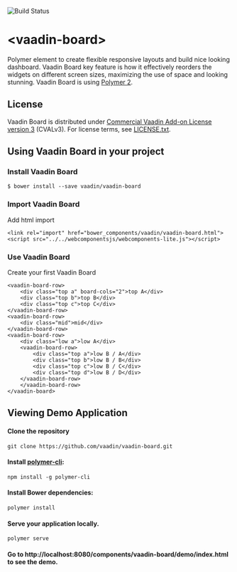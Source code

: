 ![Build Status](https://travis-ci.org/vaadin/vaadin-board.svg?branch=master)

# \<vaadin-board\>

Polymer element to create flexible responsive layouts and build nice looking dashboard.
Vaadin Board key feature is how it effectively reorders the widgets on different screen sizes, maximizing the use of space and looking stunning.
Vaadin Board is using [Polymer 2](https://github.com/polymer/polymer/tree/2.0-preview).

## License

Vaadin Board is distributed under [Commercial Vaadin Add-on License version 3](http://vaadin.com/license/cval-3) (CVALv3). For license terms, see [LICENSE.txt](https://raw.githubusercontent.com/vaadin/vaadin-board/master/LICENSE.txt).

## Using Vaadin Board in your project

### Install Vaadin Board
```
$ bower install --save vaadin/vaadin-board
```

### Import Vaadin Board
 Add html import
```
<link rel="import" href="bower_components/vaadin/vaadin-board.html">
<script src="../../webcomponentsjs/webcomponents-lite.js"></script>
```
### Use Vaadin Board
 Create your first Vaadin Board
```
<vaadin-board-row>
    <div class="top a" board-cols="2">top A</div>
    <div class="top b">top B</div>
    <div class="top c">top C</div>
</vaadin-board-row>
<vaadin-board-row>
    <div class="mid">mid</div>
</vaadin-board-row>
<vaadin-board-row>
    <div class="low a">low A</div>
    <vaadin-board-row>
        <div class="top a">low B / A</div>
        <div class="top b">low B / B</div>
        <div class="top c">low B / C</div>
        <div class="top d">low B / D</div>
    </vaadin-board-row>
    </vaadin-board-row>
</vaadin-board>
```

## Viewing Demo Application

#### Clone the repository
`git clone https://github.com/vaadin/vaadin-board.git`
#### Install [polymer-cli](https://www.npmjs.com/package/polyserve):
`npm install -g polymer-cli`
#### Install Bower dependencies:
`polymer install`
#### Serve your application locally.
`polymer serve`
#### Go to http://localhost:8080/components/vaadin-board/demo/index.html to see the demo.
